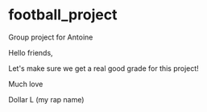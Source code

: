 # football_project
Group project for Antoine

Hello friends,

  Let's make sure we get a real good grade for this project!

  Much love
  
  Dollar L (my rap name)
